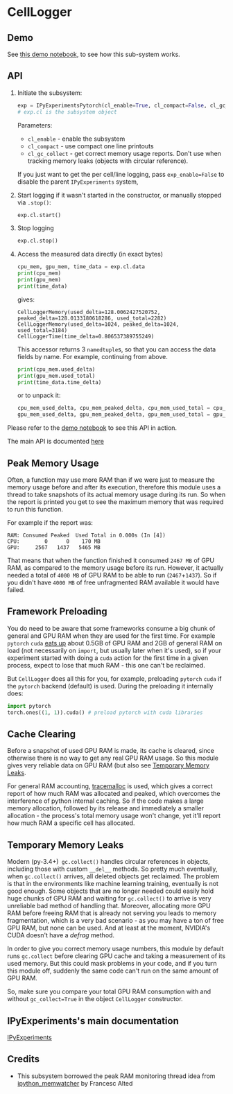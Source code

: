 # CellLogger

## Demo

See [this demo notebook](https://github.com/stas00/ipyexperiments/blob/master/demo_cl.ipynb), to see how this sub-system works.

## API

1. Initiate the subsystem:
   ```python
   exp = IPyExperimentsPytorch(cl_enable=True, cl_compact=False, cl_gc_collect=True)
   # exp.cl is the subsystem object
   ```
   Parameters:
   * `cl_enable` - enable the subsystem
   * `cl_compact` - use compact one line printouts
   * `cl_gc_collect` - get correct memory usage reports. Don't use when tracking memory leaks (objects with circular reference).

   If you just want to get the per cell/line logging, pass `exp_enable=False` to disable the parent `IPyExperiments` system,

2. Start logging if it wasn't started in the constructor, or manually stopped via `.stop()`:
   ```python
   exp.cl.start()
   ```

3. Stop logging
   ```python
   exp.cl.stop()
   ```

4. Access the measured data directly (in exact bytes)
   ```python
   cpu_mem, gpu_mem, time_data = exp.cl.data
   print(cpu_mem)
   print(gpu_mem)
   print(time_data)

   ```
   gives:
   ```
   CellLoggerMemory(used_delta=128.0062427520752, peaked_delta=128.0133180618286, used_total=2282)
   CellLoggerMemory(used_delta=1024, peaked_delta=1024, used_total=3184)
   CellLoggerTime(time_delta=0.806537389755249)
   ```
   This accessor returns 3 `namedtuple`s, so that you can access the data fields by name. For example, continuing from above.

   ```python
   print(cpu_mem.used_delta)
   print(gpu_mem.used_total)
   print(time_data.time_delta)
   ```
   or to unpack it:
   ```python
   cpu_mem_used_delta, cpu_mem_peaked_delta, cpu_mem_used_total = cpu_mem
   gpu_mem_used_delta, gpu_mem_peaked_delta, gpu_mem_used_total = gpu_mem
   ```

Please refer to the [demo notebook](https://github.com/stas00/ipyexperiments/blob/master/demo_cl.ipynb) to see this API in action.

The main API is documented [here](./ipyexperiments.md#API)


## Peak Memory Usage

Often, a function may use more RAM than if we were just to measure the memory usage before and after its execution, therefore this module uses a thread to take snapshots of its actual memory usage during its run. So when the report is printed you get to see the maximum memory that was required to run this function.

For example if the report was:

```
RAM: Consumed Peaked  Used Total in 0.000s (In [4])
CPU:        0      0    170 MB
GPU:     2567   1437   5465 MB
```

That means that when the function finished it consumed `2467 MB` of GPU RAM, as compared to the memory usage before its run. However, it actually needed a total of `4000 MB` of GPU RAM to be able to run (`2467`+`1437`). So if you didn't have `4000 MB` of free unfragmented RAM available it would have failed.

## Framework Preloading

You do need to be aware that some frameworks consume a big chunk of general and GPU RAM when they are used for the first time. For example `pytorch` `cuda` [eats up](
https://docs.fast.ai/dev/gpu.html#unusable-gpu-ram-per-process) about 0.5GB of GPU RAM and 2GB of general RAM on load (not necessarily on `import`, but usually later when it's used), so if your experiment started with doing a `cuda` action for the first time in a given process, expect to lose that much RAM - this one can't be reclaimed.

But `CellLogger` does all this for you, for example, preloading `pytorch` `cuda` if the `pytorch` backend (default) is used. During the preloading it internally does:

   ```python
   import pytorch
   torch.ones((1, 1)).cuda() # preload pytorch with cuda libraries
   ```

## Cache Clearing

Before a snapshot of used GPU RAM is made, its cache is cleared, since otherwise there is no way to get any real GPU RAM usage. So this module gives very reliable data on GPU RAM (but also see [Temporary Memory Leaks](#temporary-memory-leaks).

For general RAM accounting, [tracemalloc](https://docs.python.org/3/library/tracemalloc.html) is used, which gives a correct report of how much RAM was allocated and peaked, which overcomes the interference of python internal caching. So if the code makes a large memory allocation, followed by its release and immediately a smaller allocation - the process's total memory usage won't change, yet it'll report how much RAM a specific cell has allocated.

## Temporary Memory Leaks

Modern (py-3.4+)` gc.collect()` handles circular references in objects, including those with custom `__del__` methods. So pretty much eventually, when `gc.collect()` arrives, all deleted objects get reclaimed. The problem is that in the environments like machine learning training, eventually is not good enough. Some objects that are no longer needed could easily hold huge chunks of GPU RAM and waiting for `gc.collect()` to arrive is very unreliable bad method of handling that. Moreover, allocating more GPU RAM before freeing RAM that is already not serving you leads to memory fragmentation, which is a very bad scenario - as you may have a ton of free GPU RAM, but none can be used. And at least at the moment, NVIDIA's CUDA doesn't have a *defrag* method.

In order to give you correct memory usage numbers, this module by default runs `gc.collect` before clearing GPU cache and taking a measurement of its used memory. But this could mask problems in your code, and if you turn this module off, suddenly the same code can't run on the same amount of GPU RAM.

So, make sure you compare your total GPU RAM consumption with and without `gc_collect=True` in the object `CellLogger` constructor.


## IPyExperiments's main documentation

[IPyExperiments](https://github.com/stas00/ipyexperiments/blob/master/docs/ipyexperiments.md)


## Credits

* This subsystem borrowed the peak RAM monitoring thread idea from [ipython_memwatcher](https://github.com/FrancescAlted/ipython_memwatcher) by Francesc Alted
